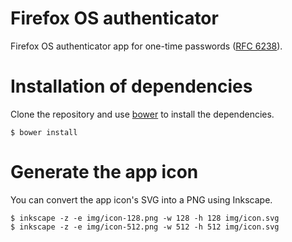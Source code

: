 Firefox OS authenticator
========================
Firefox OS authenticator app for one-time passwords ([RFC
6238](http://tools.ietf.org/html/rfc6238)).

Installation of dependencies
============================
Clone the repository and use [bower](http://bower.io/) to install the
dependencies.

    $ bower install

Generate the app icon
=====================
You can convert the app icon's SVG into a PNG using Inkscape.

    $ inkscape -z -e img/icon-128.png -w 128 -h 128 img/icon.svg
    $ inkscape -z -e img/icon-512.png -w 512 -h 512 img/icon.svg

